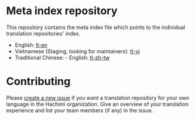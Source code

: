 # Meta index repository
This repository contains the meta index file which points to the individual translation repositories' index.

- English: [tl-en](https://github.com/Hachimi-Hachimi/tl-en)
- Vietnamese (Staging, looking for maintainers): [tl-vi](https://github.com/Hachimi-Hachimi/tl-vi)
- Traditional Chinese: - English: [tl-zh-tw](https://github.com/Hachimi-Hachimi/tl-zh-tw)

# Contributing
Please [create a new issue](https://github.com/Hachimi-Hachimi/meta/issues/new) if you want a translation repository for your own language in the Hachimi organization. Give an overview of your translation experience and list your team members (if any) in the issue.